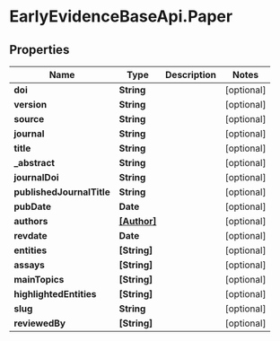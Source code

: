 # EarlyEvidenceBaseApi.Paper

## Properties
Name | Type | Description | Notes
------------ | ------------- | ------------- | -------------
**doi** | **String** |  | [optional] 
**version** | **String** |  | [optional] 
**source** | **String** |  | [optional] 
**journal** | **String** |  | [optional] 
**title** | **String** |  | [optional] 
**_abstract** | **String** |  | [optional] 
**journalDoi** | **String** |  | [optional] 
**publishedJournalTitle** | **String** |  | [optional] 
**pubDate** | **Date** |  | [optional] 
**authors** | [**[Author]**](Author.md) |  | [optional] 
**revdate** | **Date** |  | [optional] 
**entities** | **[String]** |  | [optional] 
**assays** | **[String]** |  | [optional] 
**mainTopics** | **[String]** |  | [optional] 
**highlightedEntities** | **[String]** |  | [optional] 
**slug** | **String** |  | [optional] 
**reviewedBy** | **[String]** |  | [optional] 
